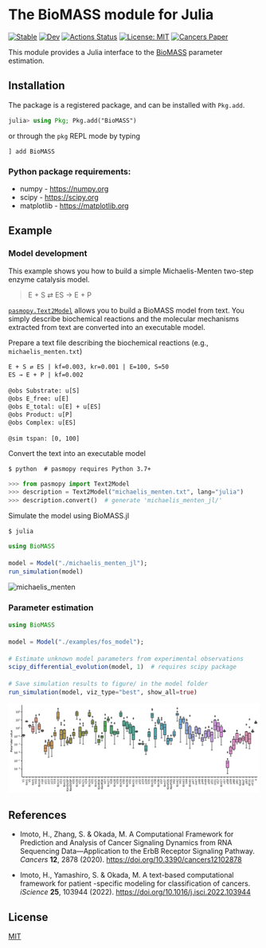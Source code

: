 # The BioMASS module for Julia

[![Stable](https://img.shields.io/badge/docs-stable-blue.svg)](https://biomass-dev.github.io/BioMASS.jl/stable)
[![Dev](https://img.shields.io/badge/docs-dev-blue.svg)](https://biomass-dev.github.io/BioMASS.jl/dev)
[![Actions Status](https://github.com/biomass-dev/BioMASS.jl/workflows/CI/badge.svg)](https://github.com/biomass-dev/BioMASS.jl/actions)
[![License: MIT](https://img.shields.io/badge/License-MIT-green.svg)](https://opensource.org/licenses/MIT)
[![Cancers Paper](https://img.shields.io/badge/DOI-10.3390%2Fcancers12102878-blue)](https://doi.org/10.3390/cancers12102878)

This module provides a Julia interface to the [BioMASS](https://github.com/biomass-dev/biomass) parameter estimation.

## Installation

The package is a registered package, and can be installed with `Pkg.add`.

```julia
julia> using Pkg; Pkg.add("BioMASS")
```

or through the `pkg` REPL mode by typing

```
] add BioMASS
```

### Python package requirements:

- numpy - https://numpy.org
- scipy - https://scipy.org
- matplotlib - https://matplotlib.org

## Example

### Model development

This example shows you how to build a simple Michaelis-Menten two-step enzyme catalysis model.

> E + S ⇄ ES → E + P

[`pasmopy.Text2Model`](https://pasmopy.readthedocs.io/en/latest/model_development.html) allows you to build a BioMASS model from text. You simply describe biochemical reactions and the molecular mechanisms extracted from text are converted into an executable model.

Prepare a text file describing the biochemical reactions (e.g., `michaelis_menten.txt`)

```
E + S ⇄ ES | kf=0.003, kr=0.001 | E=100, S=50
ES → E + P | kf=0.002

@obs Substrate: u[S]
@obs E_free: u[E]
@obs E_total: u[E] + u[ES]
@obs Product: u[P]
@obs Complex: u[ES]

@sim tspan: [0, 100]
```

Convert the text into an executable model

```shell
$ python  # pasmopy requires Python 3.7+
```

```python
>>> from pasmopy import Text2Model
>>> description = Text2Model("michaelis_menten.txt", lang="julia")
>>> description.convert()  # generate 'michaelis_menten_jl/'
```

Simulate the model using BioMASS.jl

```shell
$ julia
```

```julia
using BioMASS

model = Model("./michaelis_menten_jl");
run_simulation(model)
```

![michaelis_menten](https://raw.githubusercontent.com/pasmopy/pasmopy/master/docs/_static/img/michaelis_menten_sim.png)

### Parameter estimation

```julia
using BioMASS

model = Model("./examples/fos_model");

# Estimate unknown model parameters from experimental observations
scipy_differential_evolution(model, 1)  # requires scipy package

# Save simulation results to figure/ in the model folder
run_simulation(model, viz_type="best", show_all=true)
```

![estimated_parameter_sets](https://raw.githubusercontent.com/biomass-dev/biomass/master/docs/_static/img/estimated_parameter_sets.png)

## References

- Imoto, H., Zhang, S. & Okada, M. A Computational Framework for Prediction and Analysis of Cancer Signaling Dynamics from RNA Sequencing Data—Application to the ErbB Receptor Signaling Pathway. _Cancers_ **12**, 2878 (2020). https://doi.org/10.3390/cancers12102878

- Imoto, H., Yamashiro, S. & Okada, M. A text-based computational framework for patient -specific modeling for classification of cancers. _iScience_ **25**, 103944 (2022). https://doi.org/10.1016/j.isci.2022.103944

## License

[MIT](https://github.com/biomass-dev/BioMASS.jl/blob/master/LICENSE)
